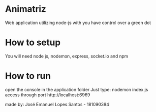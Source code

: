# Animatriz
Web application utilizing node-js with you have control over a green dot

# How to setup

You will need node js, nodemon, express, socket.io and npm

# How to run

open the console in the application folder
Just type: nodemon index.js
access through port http://localhost:6969

made by: José Emanuel Lopes Santos - 181090384
